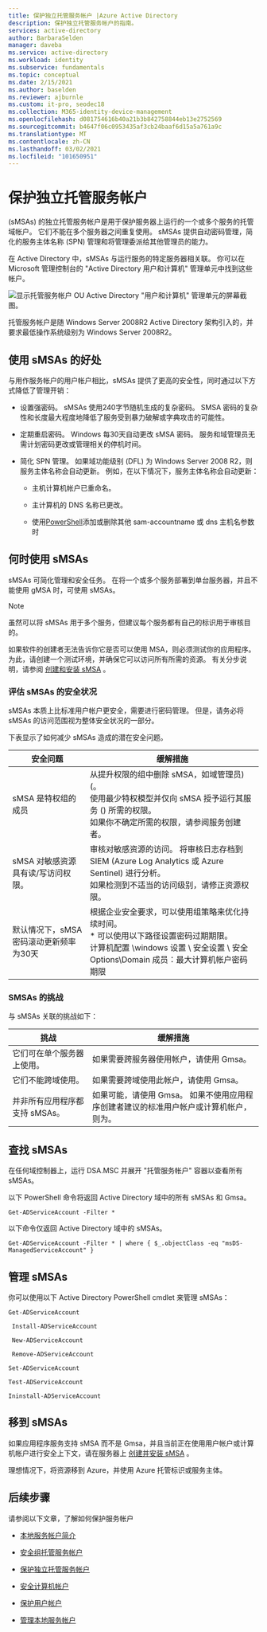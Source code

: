```yaml
---
title: 保护独立托管服务帐户 |Azure Active Directory
description: 保护独立托管服务帐户的指南。
services: active-directory
author: BarbaraSelden
manager: daveba
ms.service: active-directory
ms.workload: identity
ms.subservice: fundamentals
ms.topic: conceptual
ms.date: 2/15/2021
ms.author: baselden
ms.reviewer: ajburnle
ms.custom: it-pro, seodec18
ms.collection: M365-identity-device-management
ms.openlocfilehash: d081754616b40a21b3b842758844eb13e2752569
ms.sourcegitcommit: b4647f06c0953435af3cb24baaf6d15a5a761a9c
ms.translationtype: MT
ms.contentlocale: zh-CN
ms.lasthandoff: 03/02/2021
ms.locfileid: "101650951"
---
```

# <a name="securing-standalone-managed-service-accounts"></a>保护独立托管服务帐户

 (sMSAs) 的独立托管服务帐户是用于保护服务器上运行的一个或多个服务的托管域帐户。 它们不能在多个服务器之间重复使用。 sMSAs 提供自动密码管理，简化的服务主体名称 (SPN) 管理和将管理委派给其他管理员的能力。 

在 Active Directory 中，sMSAs 与运行服务的特定服务器相关联。 你可以在 Microsoft 管理控制台的 "Active Directory 用户和计算机" 管理单元中找到这些帐户。

![显示托管服务帐户 OU Active Directory "用户和计算机" 管理单元的屏幕截图。](./media/securing-service-accounts/secure-standalone-msa-image-1.png)

托管服务帐户是随 Windows Server 2008R2 Active Directory 架构引入的，并要求最低操作系统级别为 Windows Server 2008R2。 

## <a name="benefits-of-using-smsas"></a>使用 sMSAs 的好处

与用作服务帐户的用户帐户相比，sMSAs 提供了更高的安全性，同时通过以下方式降低了管理开销：

* 设置强密码。 sMSAs 使用240字节随机生成的复杂密码。 SMSA 密码的复杂性和长度最大程度地降低了服务受到暴力破解或字典攻击的可能性。

* 定期重启密码。 Windows 每30天自动更改 sMSA 密码。 服务和域管理员无需计划密码更改或管理相关的停机时间。

* 简化 SPN 管理。 如果域功能级别 (DFL) 为 Windows Server 2008 R2，则服务主体名称会自动更新。 例如，在以下情况下，服务主体名称会自动更新：

   * 主机计算机帐户已重命名。 

   * 主计算机的 DNS 名称已更改。

   * 使用[PowerShell](/powershell/module/addsadministration/set-adserviceaccount?view=win10-ps)添加或删除其他 sam-accountname 或 dns 主机名参数时

## <a name="when-to-use-smsas"></a>何时使用 sMSAs

sMSAs 可简化管理和安全任务。 在将一个或多个服务部署到单台服务器，并且不能使用 gMSA 时，可使用 sMSAs。 

> [!NOTE] 
> 虽然可以将 sMSAs 用于多个服务，但建议每个服务都有自己的标识用于审核目的。 

如果软件的创建者无法告诉你它是否可以使用 MSA，则必须测试你的应用程序。 为此，请创建一个测试环境，并确保它可以访问所有所需的资源。 有关分步说明，请参阅 [创建和安装 sMSA](/archive/blogs/askds/managed-service-accounts-understanding-implementing-best-practices-and-troubleshooting) 。

### <a name="assess-security-posture-of-smsas"></a>评估 sMSAs 的安全状况

sMSAs 本质上比标准用户帐户更安全，需要进行密码管理。 但是，请务必将 sMSAs 的访问范围视为整体安全状况的一部分。

下表显示了如何减少 sMSAs 造成的潜在安全问题。

| 安全问题| 缓解措施 |
| - | - |
| sMSA 是特权组的成员|从提升权限的组中删除 sMSA，如域管理员)  (。 <br> 使用最少特权模型并仅向 sMSA 授予运行其服务 () 所需的权限。 <br> 如果你不确定所需的权限，请参阅服务创建者。 |
| sMSA 对敏感资源具有读/写访问权限。|审核对敏感资源的访问。 将审核日志存档到 SIEM (Azure Log Analytics 或 Azure Sentinel) 进行分析。 <br> 如果检测到不适当的访问级别，请修正资源权限。 |
| 默认情况下，sMSA 密码滚动更新频率为30天| 根据企业安全要求，可以使用组策略来优化持续时间。 <br> * 可以使用以下路径设置密码过期期限。 <br>计算机配置 \windows 设置 \ 安全设置 \ 安全 Options\Domain 成员：最大计算机帐户密码期限 |



### <a name="challenges-with-smsas"></a>SMSAs 的挑战

与 sMSAs 关联的挑战如下：

| 挑战| 缓解措施 |
| - | - |
| 它们可在单个服务器上使用。| 如果需要跨服务器使用帐户，请使用 Gmsa。 |
| 它们不能跨域使用。| 如果需要跨域使用此帐户，请使用 Gmsa。 |
| 并非所有应用程序都支持 sMSAs。| 如果可能，请使用 Gmsa。 如果不使用应用程序创建者建议的标准用户帐户或计算机帐户，则为。 |


## <a name="find-smsas"></a>查找 sMSAs

在任何域控制器上，运行 DSA.MSC 并展开 "托管服务帐户" 容器以查看所有 sMSAs。 

以下 PowerShell 命令将返回 Active Directory 域中的所有 sMSAs 和 Gmsa。 

`Get-ADServiceAccount -Filter *`

以下命令仅返回 Active Directory 域中的 sMSAs。

`Get-ADServiceAccount -Filter * | where { $_.objectClass -eq "msDS-ManagedServiceAccount" }`

## <a name="manage-smsas"></a>管理 sMSAs

你可以使用以下 Active Directory PowerShell cmdlet 来管理 sMSAs：

`Get-ADServiceAccount`

` Install-ADServiceAccount`

` New-ADServiceAccount`

` Remove-ADServiceAccount`

`Set-ADServiceAccount`

`Test-ADServiceAccount`

`Ininstall-ADServiceAccount`

## <a name="move-to-smsas"></a>移到 sMSAs

如果应用程序服务支持 sMSA 而不是 Gmsa，并且当前正在使用用户帐户或计算机帐户进行安全上下文，请在服务器上 [创建并安装 sMSA](/archive/blogs/askds/managed-service-accounts-understanding-implementing-best-practices-and-troubleshooting) 。 

理想情况下，将资源移到 Azure，并使用 Azure 托管标识或服务主体。

 

## <a name="next-steps"></a>后续步骤
请参阅以下文章，了解如何保护服务帐户

* [本地服务帐户简介](service-accounts-on-premises.md)

* [安全组托管服务帐户](service-accounts-group-managed.md)

* [保护独立托管服务帐户](service-accounts-standalone-managed.md)

* [安全计算机帐户](service-accounts-computer.md)

* [保护用户帐户](service-accounts-user-on-premises.md)

* [管理本地服务帐户](service-accounts-govern-on-premises.md)

